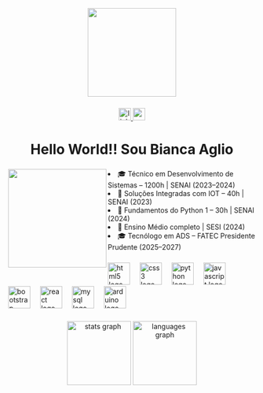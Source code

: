 <div align="center">
  <img height="180"   src="https://camo.githubusercontent.com/6323605ff4cb82528e17f98957e67bbe8215ee632f28da9835fe69ec8f49000a/68747470733a2f2f692e70696e696d672e636f6d2f6f726967696e616c732f62612f65332f30652f62616533306530633761636665633239366535613330643061373561663066312e676966"  />
</div>

###

<div align="center">
  <a href="https://www.linkedin.com/in/biancaaglio/" target="_blank">
    <img src="https://img.shields.io/static/v1?message=LinkedIn&logo=linkedin&label=&color=0077B5&logoColor=white&labelColor=&style=for-the-badge" height="25" alt="linkedin logo" />
  </a>
  
<a href="mailto:bianca.aglio4@gmail.com" target="_blank">
  <img src="https://img.shields.io/static/v1?message=Gmail&logo=gmail&label=&color=D14836&logoColor=white&labelColor=&style=for-the-badge" height="25" alt="gmail logo" />
</a>
</div>

###

<h1 align="center">Hello World!! Sou Bianca Aglio</h1>

###

<img align="left" height="200" src="https://img1.picmix.com/output/stamp/normal/6/3/1/6/1996136_0f2d1.gif"  />

###

<div style="max-width: 600; margin: 0 auto;">
  <ul style="list-style: disc inside; padding-left: 0;">
    <li>🎓 Técnico em Desenvolvimento de Sistemas – 1200h | SENAI (2023–2024)</li>
    <li>🧠 Soluções Integradas com IOT – 40h | SENAI (2023)</li>
    <li>🐍 Fundamentos do Python 1 – 30h | SENAI (2024)</li>
    <li>🧩 Ensino Médio completo | SESI (2024)</li>
    <li>🎓 Tecnólogo em ADS – FATEC Presidente Prudente (2025–2027)</li>
  </ul>
</div>

###

<div align="left">
  <img src="https://skillicons.dev/icons?i=html" height="45" alt="html5 logo"  />
  <img width="12" />
  <img src="https://skillicons.dev/icons?i=css" height="45" alt="css3 logo"  />
  <img width="12" />
  <img src="https://skillicons.dev/icons?i=py" height="45" alt="python logo"  />
  <img width="12" />
  <img src="https://skillicons.dev/icons?i=js" height="45" alt="javascript logo"  />
  <img width="12" />
  <img src="https://skillicons.dev/icons?i=bootstrap" height="45" alt="bootstrap logo"  />
  <img width="12" />
  <img src="https://skillicons.dev/icons?i=react" height="45" alt="react logo"  />
  <img width="12" />
  <img src="https://skillicons.dev/icons?i=mysql" height="45" alt="mysql logo"  />
  <img width="12" />
  <img src="https://skillicons.dev/icons?i=arduino" height="45" alt="arduino logo"  />
</div>

###

<div align="center">
  <img src="https://github-readme-stats.vercel.app/api?username=biaaglio&show_icons=true&title_color=3ca6ff&text_color=ffffff&icon_color=3ca6ff&bg_color=0d1117&border_color=3ca6ff&theme=default&hide_border=false" height="130" alt="stats graph" />

  <img src="https://github-readme-stats.vercel.app/api/top-langs?username=biaaglio&layout=compact&title_color=3ca6ff&text_color=ffffff&bg_color=0d1117&border_color=3ca6ff&theme=default&hide_border=false&langs_count=10&cache_seconds=60" height="130" alt="languages graph" />
</div>

###
